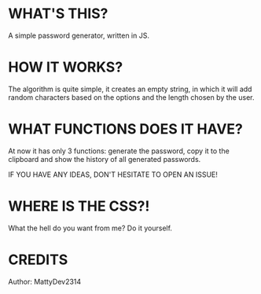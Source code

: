 # WHAT'S THIS?

A simple password generator, written in JS.

# HOW IT WORKS?

The algorithm is quite simple, it creates an empty string, in which it will add random characters based on the options and the length chosen by the user.

# WHAT FUNCTIONS DOES IT HAVE?

At now it has only 3 functions: generate the password, copy it to the clipboard and show the history of all generated passwords.

IF YOU HAVE ANY IDEAS, DON'T HESITATE TO OPEN AN ISSUE!

# WHERE IS THE CSS?!

What the hell do you want from me?
Do it yourself.

# CREDITS

Author: MattyDev2314
